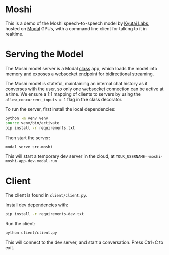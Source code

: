 # Moshi
This is a demo of the Moshi speech-to-speech model by [Kyutai Labs](https://github.com/kyutai-labs/moshi), hosted on [Modal](modal.com) GPUs, with a command line client for talking to it in realtime.

# Serving the Model
The Moshi model server is a Modal [class](https://modal.com/docs/reference/modal.Cls) app, which loads the model into memory and exposes a websocket endpoint for bidirectional streaming.

The Moshi model is stateful, maintaining an internal chat history as it converses with the user, so only one websocket connection can be active at a time. We ensure a 1:1 mapping of clients to servers by using the `allow_concurrent_inputs = 1` flag in the class decorator.

To run the server, first install the local dependencies:
```bash
python -m venv venv
source venv/bin/activate
pip install -r requirements.txt
```

Then start the server:
```bash
modal serve src.moshi
```

This will start a temporary dev server in the cloud, at `YOUR_USERNAME--moshi-moshi-app-dev.modal.run`

# Client
The client is found in `client/client.py`.

Install dev dependencies with:
```bash
pip install -r requirements-dev.txt
```

Run the client:
```bash
python client/client.py
```

This will connect to the dev server, and start a conversation.
Press Ctrl+C to exit.
